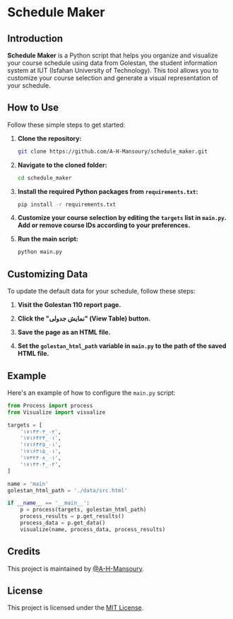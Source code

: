# Schedule Maker

## Introduction

**Schedule Maker** is a Python script that helps you organize and visualize your course schedule using data from Golestan, the student information system at IUT (Isfahan University of Technology). This tool allows you to customize your course selection and generate a visual representation of your schedule.

## How to Use

Follow these simple steps to get started:

1. **Clone the repository:**

    ```bash
    git clone https://github.com/A-H-Mansoury/schedule_maker.git
    ```

2. **Navigate to the cloned folder:**

    ```bash
    cd schedule_maker
    ```

3. **Install the required Python packages from `requirements.txt`:**

    ```bash
    pip install -r requirements.txt
    ```

4. **Customize your course selection by editing the `targets` list in `main.py`. Add or remove course IDs according to your preferences.**

5. **Run the main script:**

    ```bash
    python main.py
    ```

## Customizing Data

To update the default data for your schedule, follow these steps:

1. **Visit the Golestan 110 report page.**

2. **Click the "نمایش جدولی" (View Table) button.**

3. **Save the page as an HTML file.**

4. **Set the `golestan_html_path` variable in `main.py` to the path of the saved HTML file.**

## Example

Here's an example of how to configure the `main.py` script:

```python
from Process import process
from Visualize import visualize

targets = [
    '۱۷۱۴۳۰۳_۰۲',
    '۱۷۱۶۴۲۴_۰۱',
    '۱۷۱۶۴۳۵_۰۱',
    '۱۷۱۶۳۱۵_۰۱',
    '۱۷۳۲۳۰۸_۰۱',
    '۱۷۱۴۳۰۴_۰۲', 
]

name = 'main'
golestan_html_path = './data/src.html'

if __name__ == '__main__':
    p = process(targets, golestan_html_path)
    process_results = p.get_results()
    process_data = p.get_data()
    visualize(name, process_data, process_results)
```


## Credits
This project is maintained by [@A-H-Mansoury](https://github.com/A-H-Mansoury).

## License
This project is licensed under the [MIT License](LICENSE).
